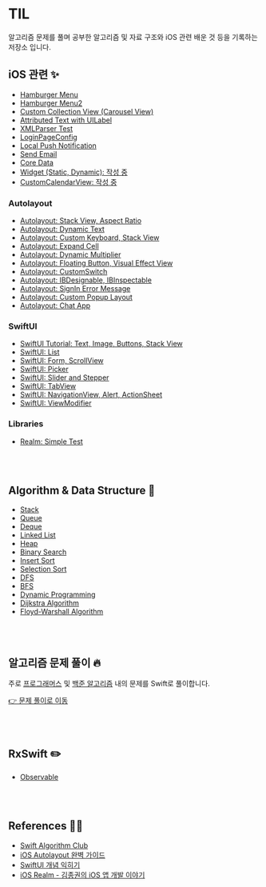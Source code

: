 # TIL

알고리즘 문제를 풀며 공부한 알고리즘 및 자료 구조와 iOS 관련 배운 것 등을 기록하는 저장소 입니다.


## iOS 관련 ✨

- [Hamburger Menu](https://github.com/Be-beee/TIL-2/tree/main/iOS/HamburgerMenu)
- [Hamburger Menu2](https://github.com/Be-beee/TIL-2/tree/main/iOS/HamburgerMenu_2)
- [Custom Collection View (Carousel View)](https://github.com/Be-beee/TIL-2/tree/main/iOS/CollectionView_Custom)
- [Attributed Text with UILabel](https://github.com/Be-beee/TIL-2/tree/main/iOS/AttributedString_Test)
- [XMLParser Test](https://github.com/Be-beee/TIL-2/tree/main/iOS/ContributionsTest)
- [LoginPageConfig](https://github.com/Be-beee/TIL-2/tree/main/iOS/LoginPageConfig)
- [Local Push Notification](https://github.com/Be-beee/TIL-2/tree/main/iOS/PushNotification_Local)
- [Send Email](https://github.com/Be-beee/TIL-2/tree/main/iOS/EmailTest)
- [Core Data](https://github.com/Be-beee/TIL-2/tree/main/iOS/CoreDataPractice)
- [Widget (Static, Dynamic): 작성 중](https://github.com/Be-beee/TIL-2/tree/main/iOS/Widgets)
- [CustomCalendarView: 작성 중](https://github.com/Be-beee/TIL-2/tree/main/iOS/CustomCalendarView)

### Autolayout

- [Autolayout: Stack View, Aspect Ratio](https://github.com/Be-beee/TIL-2/tree/main/iOS/Calc_StackView)
- [Autolayout: Dynamic Text](https://github.com/Be-beee/TIL-2/tree/main/iOS/Cert_Exam)
- [Autolayout: Custom Keyboard, Stack View](https://github.com/Be-beee/TIL-2/tree/main/iOS/CustomKeyboard)
- [Autolayout: Expand Cell](https://github.com/Be-beee/TIL-2/tree/main/iOS/ExpandCellAtLabel)
- [Autolayout: Dynamic Multiplier](https://github.com/Be-beee/TIL-2/tree/main/iOS/Chart_Multipler)
- [Autolayout: Floating Button, Visual Effect View](https://github.com/Be-beee/TIL-2/tree/main/iOS/FloatingButton)
- [Autolayout: CustomSwitch](https://github.com/Be-beee/TIL-2/tree/main/iOS/CustomSwitch)
- [Autolayout: IBDesignable, IBInspectable](https://github.com/Be-beee/TIL-2/tree/main/iOS/CodeConnectNib)
- [Autolayout: SignIn Error Message](https://github.com/Be-beee/TIL-2/tree/main/iOS/SignInTest)
- [Autolayout: Custom Popup Layout](https://github.com/Be-beee/TIL-2/tree/main/iOS/Popup_Layout)
- [Autolayout: Chat App](https://github.com/Be-beee/TIL-2/tree/main/iOS/Chat_App)

### SwiftUI

- [SwiftUI Tutorial: Text, Image, Buttons, Stack View](https://github.com/Be-beee/TIL-2/tree/main/SwiftUI/SwiftUI_Test)
- [SwiftUI: List](https://github.com/Be-beee/TIL-2/tree/main/SwiftUI/List)
- [SwiftUI: Form, ScrollView](https://github.com/Be-beee/TIL-2/tree/main/SwiftUI/ScrollView)
- [SwiftUI: Picker](https://github.com/Be-beee/TIL-2/tree/main/SwiftUI/Picker)
- [SwiftUI: Slider and Stepper](https://github.com/Be-beee/TIL-2/tree/main/SwiftUI/Slider_and_Stepper)
- [SwiftUI: TabView](https://github.com/Be-beee/TIL-2/tree/main/SwiftUI/TabView)
- [SwiftUI: NavigationView, Alert, ActionSheet](https://github.com/Be-beee/TIL-2/tree/main/SwiftUI/NavigationView)
- [SwiftUI: ViewModifier](https://github.com/Be-beee/TIL-2/tree/main/SwiftUI/ViewModifier)

### Libraries

- [Realm: Simple Test](https://github.com/Be-beee/TIL/tree/main/iOS/RealmTest)
<br>
<br>

## Algorithm & Data Structure 👀

- [Stack](https://github.com/Be-beee/TIL-2/tree/main/Algorithm/Stack)
- [Queue](https://github.com/Be-beee/TIL-2/tree/main/Algorithm/Queue)
- [Deque](https://github.com/Be-beee/TIL-2/tree/main/Algorithm/Deque)
- [Linked List](https://github.com/Be-beee/TIL-2/tree/main/Algorithm/Linked_List)
- [Heap](https://github.com/Be-beee/TIL-2/tree/main/Algorithm/Heap)
- [Binary Search](https://github.com/Be-beee/TIL-2/tree/main/Algorithm/Binary_Search)
- [Insert Sort](https://github.com/Be-beee/TIL-2/tree/main/Algorithm/InsertSort)
- [Selection Sort](https://github.com/Be-beee/TIL-2/tree/main/Algorithm/Selection_Sort)
- [DFS](https://github.com/Be-beee/TIL-2/tree/main/Algorithm/DFS)
- [BFS](https://github.com/Be-beee/TIL-2/tree/main/Algorithm/BFS)
- [Dynamic Programming](https://github.com/Be-beee/TIL-2/tree/main/Algorithm/Dynamic_Programming)
- [Dijkstra Algorithm](https://github.com/Be-beee/TIL-2/tree/main/Algorithm/Dijkstra)
- [Floyd-Warshall Algorithm](https://github.com/Be-beee/TIL-2/tree/main/Algorithm/Floyd_Warshall)
<br>
<br>

## 알고리즘 문제 풀이 🔥

주로 [프로그래머스](https://programmers.co.kr/learn/challenges) 및 [백준 알고리즘](https://www.acmicpc.net) 내의 문제를 Swift로 풀이합니다.

[👉 문제 풀이로 이동](https://github.com/Be-beee/TIL-2/tree/main/Solution/README.md)

<br>
<br>

## RxSwift ✏️

- [Observable](https://github.com/Be-beee/TIL/blob/main/RxSwift/1-Observable.md)
<br>
<br>

## References 👩‍💻

- [Swift Algorithm Club](https://github.com/raywenderlich/swift-algorithm-club)
- [iOS Autolayout 완벽 가이드](https://www.inflearn.com/course/autolayout)
- [SwiftUI 개념 익히기](https://www.inflearn.com/course/SwiftUI-개념-iOS)
- [iOS Realm - 김종권의 iOS 앱 개발 이야기](https://ios-development.tistory.com/31)
